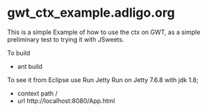 # gwt_ctx_example.adligo.org
This is a simple Example of how to use the ctx on GWT, as a simple preliminary test to trying it with JSweets.  

To build
- ant build

To see it from Eclipse use Run Jetty Run on Jetty 7.6.8 with jdk 1.8;
- context path /
- url http://localhost:8080/App.html